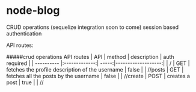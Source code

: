 # node-blog
CRUD operations (sequelize integration soon to come)
session based authentication

API routes:

#####crud operations API routes
| API        | method        | description | auth required |
| ---------- |:-------------:| -----:|-------------------:|
|  /<username>  | GET | fetches the profile description of the username | false |
| /<username>/posts   | GET      |   fetches all the posts by the username | false |
| /<username>/create | POST      |   creates a post | true |
| /<username>/<title> | GET     |   fetches the post with that particular title| false |
| /<username>/<title>/update | PUT      |   updates the post with the title name | true |
| /<username>/<title>/delete | DELETE      |   deletes a post with the title name | true |
